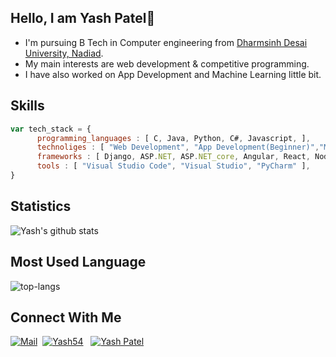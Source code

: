 ## Hello, I am Yash Patel👋

* I'm pursuing B Tech in Computer engineering from [Dharmsinh Desai University, Nadiad](https://ddu.ac.in/). 
* My main interests are web development & competitive programming.
* I have also worked on App Development and Machine Learning little bit.


## Skills

```javascript
var tech_stack = {
      programming_languages : [ C, Java, Python, C#, Javascript, ],
      technoliges : [ "Web Development", "App Development(Beginner)","Machine Learning(Beginner)", ],
      frameworks : [ Django, ASP.NET, ASP.NET_core, Angular, React, NodeJs, ExpressJs, ReactNative ],
      tools : [ "Visual Studio Code", "Visual Studio", "PyCharm" ],
}
```

## Statistics

![Yash's github stats](https://github-readme-stats.vercel.app/api?username=Yash54&show_icons=true&theme=tokyonight)

## Most Used Language #

![top-langs](https://github-readme-stats.vercel.app/api/top-langs?username=Yash54&show_icons=true&title_color=fff&icon_color=79ff97&text_color=9f9f9f&bg_color=151515)

## Connect With Me
[![Mail](https://img.shields.io/badge/Gmail-D14836?style=for-the-badge&logo=gmail&logoColor=white)](mailto:yashpatel2145007@gmail.com)&nbsp;
[![Yash54](https://img.shields.io/badge/GitHub-100000?style=for-the-badge&logo=github&logoColor=white)](https://github.com/Yash54) &nbsp;
[![Yash Patel](https://img.shields.io/badge/LinkedIn-0077B5?style=for-the-badge&logo=linkedin&logoColor=white)](https://www.linkedin.com/in/yash-patel-7155a6192/)&nbsp;
